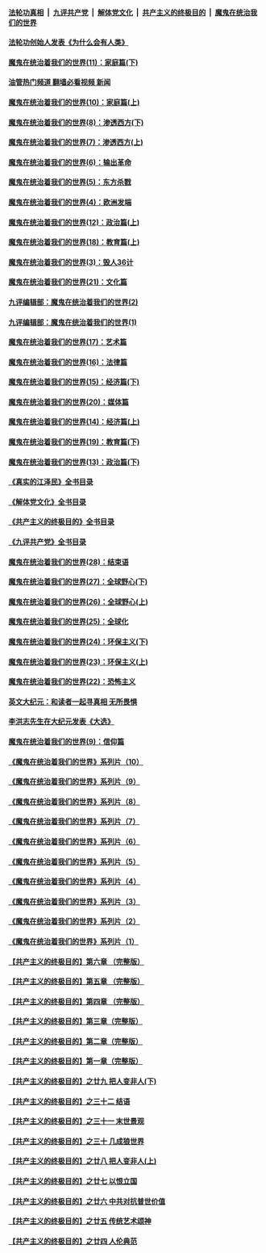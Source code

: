 ####  [法轮功真相](../../../../basic/blob/master/README.md?t=03211611) &nbsp;|&nbsp; [九评共产党](../../../../9ping.md/blob/master/README.md?t=03211611) &nbsp;|&nbsp; [解体党文化](../../../../jtdwh.md/blob/master/README.md?t=03211611)  &nbsp;|&nbsp; [共产主义的终极目的](../../../../gczydzjmd.md/blob/master/README.md?t=03211611) &nbsp;|&nbsp; [魔鬼在统治我们的世界](../../../../mgztzwmdsj.md/blob/master/README.md?t=03211611) 

#### [法轮功创始人发表《为什么会有人类》](../pages/nsc422/n13912117.md?t=03211611) 

#### [魔鬼在统治着我们的世界(11)：家庭篇(下)](../pages/nsc422/n10440961.md?t=03211611) 

#### [油管热门频道 翻墙必看视频 新闻](http://129.146.143.75:81/youtube.html?03211611)

#### [魔鬼在统治着我们的世界(10)：家庭篇(上)](../pages/nsc422/n10435448.md?t=03211611) 

#### [魔鬼在统治着我们的世界(8)：渗透西方(下)](../pages/nsc422/n10429603.md?t=03211611) 

#### [魔鬼在统治着我们的世界(7)：渗透西方(上)](../pages/nsc422/n10426013.md?t=03211611) 

#### [魔鬼在统治着我们的世界(6)：输出革命](../pages/nsc422/n10421536.md?t=03211611) 

#### [魔鬼在统治着我们的世界(5)：东方杀戮](../pages/nsc422/n10417707.md?t=03211611) 

#### [魔鬼在统治着我们的世界(4)：欧洲发端](../pages/nsc422/n10414890.md?t=03211611) 

#### [魔鬼在统治着我们的世界(12)：政治篇(上)](../pages/nsc422/n10444576.md?t=03211611) 

#### [魔鬼在统治着我们的世界(18)：教育篇(上)](../pages/nsc422/n10526970.md?t=03211611) 

#### [魔鬼在统治着我们的世界(3)：毁人36计](../pages/nsc422/n10411583.md?t=03211611) 

#### [魔鬼在统治着我们的世界(21)：文化篇](../pages/nsc422/n10597706.md?t=03211611) 

#### [九评编辑部：魔鬼在统治着我们的世界(2)](../pages/nsc422/n10410036.md?t=03211611) 

#### [九评编辑部：魔鬼在统治着我们的世界(1)](../pages/nsc422/n10406825.md?t=03211611) 

#### [魔鬼在统治着我们的世界(17)：艺术篇](../pages/nsc422/n10499093.md?t=03211611) 

#### [魔鬼在统治着我们的世界(16)：法律篇](../pages/nsc422/n10485969.md?t=03211611) 

#### [魔鬼在统治着我们的世界(15)：经济篇(下)](../pages/nsc422/n10469975.md?t=03211611) 

#### [魔鬼在统治着我们的世界(20)：媒体篇](../pages/nsc422/n10586579.md?t=03211611) 

#### [魔鬼在统治着我们的世界(14)：经济篇(上)](../pages/nsc422/n10457370.md?t=03211611) 

#### [魔鬼在统治着我们的世界(19)：教育篇(下)](../pages/nsc422/n10564808.md?t=03211611) 

#### [魔鬼在统治着我们的世界(13)：政治篇(下)](../pages/nsc422/n10448270.md?t=03211611) 

#### [《真实的江泽民》全书目录](../pages/nsc422/n13721399.md?t=03211611) 

#### [《解体党文化》全书目录](../pages/nsc422/n13721157.md?t=03211611) 

#### [《共产主义的终极目的》全书目录](../pages/nsc422/n13721048.md?t=03211611) 

#### [《九评共产党》全书目录](../pages/nsc422/n13708085.md?t=03211611) 

#### [魔鬼在统治着我们的世界(28)：结束语](../pages/nsc422/n10936246.md?t=03211611) 

#### [魔鬼在统治着我们的世界(27)：全球野心(下)](../pages/nsc422/n10928319.md?t=03211611) 

#### [魔鬼在统治着我们的世界(26)：全球野心(上)](../pages/nsc422/n10900318.md?t=03211611) 

#### [魔鬼在统治着我们的世界(25)：全球化](../pages/nsc422/n10788205.md?t=03211611) 

#### [魔鬼在统治着我们的世界(24)：环保主义(下)](../pages/nsc422/n10695307.md?t=03211611) 

#### [魔鬼在统治着我们的世界(23)：环保主义(上)](../pages/nsc422/n10688613.md?t=03211611) 

#### [魔鬼在统治着我们的世界(22)：恐怖主义](../pages/nsc422/n10614727.md?t=03211611) 

#### [英文大纪元：和读者一起寻真相 无所畏惧](../pages/nsc422/n12542027.md?t=03211611) 

#### [李洪志先生在大纪元发表《大选》](../pages/nsc422/n12534746.md?t=03211611) 

#### [魔鬼在统治着我们的世界(9)：信仰篇](../pages/nsc422/n10432159.md?t=03211611) 

#### [《魔鬼在统治着我们的世界》系列片（10）](../pages/nsc422/n12292670.md?t=03211611) 

#### [《魔鬼在统治着我们的世界》系列片（9）](../pages/nsc422/n12290859.md?t=03211611) 

#### [《魔鬼在统治着我们的世界》系列片（8）](../pages/nsc422/n12287445.md?t=03211611) 

#### [《魔鬼在统治着我们的世界》系列片（7）](../pages/nsc422/n12283425.md?t=03211611) 

#### [《魔鬼在统治着我们的世界》系列片（6）](../pages/nsc422/n12282314.md?t=03211611) 

#### [《魔鬼在统治着我们的世界》系列片（5）](../pages/nsc422/n12281419.md?t=03211611) 

#### [《魔鬼在统治着我们的世界》系列片（4）](../pages/nsc422/n12274024.md?t=03211611) 

#### [《魔鬼在统治着我们的世界》系列片（3）](../pages/nsc422/n12271322.md?t=03211611) 

#### [《魔鬼在统治着我们的世界》系列片（2）](../pages/nsc422/n12269049.md?t=03211611) 

#### [《魔鬼在统治着我们的世界》系列片（1）](../pages/nsc422/n12267575.md?t=03211611) 

#### [【共产主义的终极目的】第六章 （完整版）](../pages/nsc422/n11428913.md?t=03211611) 

#### [【共产主义的终极目的】第五章 （完整版）](../pages/nsc422/n11428912.md?t=03211611) 

#### [【共产主义的终极目的】第四章 （完整版）](../pages/nsc422/n11428907.md?t=03211611) 

#### [【共产主义的终极目的】第三章（完整版）](../pages/nsc422/n11428848.md?t=03211611) 

#### [【共产主义的终极目的】第二章（完整版）](../pages/nsc422/n11428831.md?t=03211611) 

#### [【共产主义的终极目的】第一章（完整版）](../pages/nsc422/n11417651.md?t=03211611) 

#### [【共产主义的终极目的】之廿九 把人变非人(下)](../pages/nsc422/n11344140.md?t=03211611) 

#### [【共产主义的终极目的】之三十二 结语](../pages/nsc422/n11360535.md?t=03211611) 

#### [【共产主义的终极目的】之三十一 末世景观](../pages/nsc422/n11351129.md?t=03211611) 

#### [【共产主义的终极目的】之三十 几成狼世界](../pages/nsc422/n11348280.md?t=03211611) 

#### [【共产主义的终极目的】之廿八 把人变非人(上)](../pages/nsc422/n11340492.md?t=03211611) 

#### [【共产主义的终极目的】之廿七 以恨立国](../pages/nsc422/n11336944.md?t=03211611) 

#### [【共产主义的终极目的】之廿六 中共对抗普世价值](../pages/nsc422/n11324785.md?t=03211611) 

#### [【共产主义的终极目的】之廿五 传统艺术颂神](../pages/nsc422/n11296396.md?t=03211611) 

#### [【共产主义的终极目的】之廿四 人伦典范](../pages/nsc422/n11296397.md?t=03211611) 

<img src='http://gfw-breaker.win/goodnews/indexes/nsc422.md' width='0px' height='0px'/>
